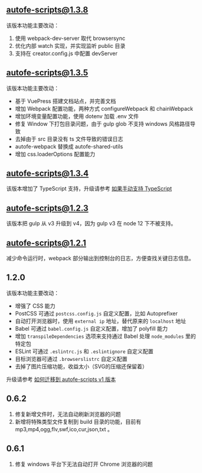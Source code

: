 ## autofe-scripts@1.3.8

该版本功能主要改动：
1. 使用 webpack-dev-server 取代 browsersync
2. 优化内部 watch 实现，并实现监听 public 目录
3. 支持在 creator.config.js 中配置 devServer

## autofe-scripts@1.3.5

该版本功能主要改动：
* 基于 VuePress 搭建文档站点，并完善文档
* 增加 Webpack 配置功能，两种方式 configureWebpack 和 chainWebpack
* 增加环境变量配置功能，使用 dotenv 加载 .env 文件
* 修复 Window 下打包目录问题，由于 gulp glob 不支持 windows 风格路径导致
* 去掉由于 src 目录没有 ts 文件导致的错误日志
* autofe-webpack 替换成 autofe-shared-utils
* 增加 css.loaderOptions 配置能力

## autofe-scripts@1.3.4

该版本增加了 TypeScript 支持，升级请参考 [如果手动支持 TypeScript](./doc/how-to-ts.md)

## autofe-scripts@1.2.3

该版本把 gulp 从 v3 升级到 v4，因为 gulp v3 在 node 12 下不被支持。

## autofe-scripts@1.2.1

减少命令运行时，webpack 部分输出到控制台的日志，方便查找关键日志信息。

## 1.2.0

该版本功能主要改动：
* 增强了 CSS 能力
* PostCSS 可通过 `postcss.config.js` 自定义配置，比如 Autoprefixer
* 自动打开浏览器时，使用 `external ip` 地址，替代原来的 `localhost` 地址
* Babel 可通过 `babel.config.js` 自定义配置，增加了 polyfill 能力
* 增加 `transpileDependencies` 选项来支持通过 Babel 处理 `node_modules` 里的特定包
* ESLint 可通过 `.eslintrc.js` 和 `.eslintignore` 自定义配置
* 目标浏览器可通过 `.browserslistrc` 自定义配置
* 去掉了图片压缩功能，收益太小（SVG的压缩还保留着）

升级请参考 [如何迁移到 autofe-scripts v1 版本](./doc/how-to-migrate-to-v1.md)

## 0.6.2

1. 修复新增文件时，无法自动刷新浏览器的问题
2. 新增将特殊类型文件复制到 build 目录的功能，目前有 mp3,mp4,ogg,flv,swf,ico,cur,json,txt 。

## 0.6.1

1. 修复 windows 平台下无法自动打开 Chrome 浏览器的问题